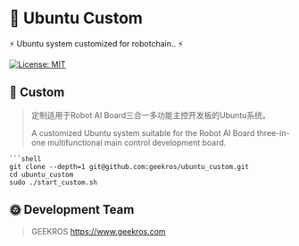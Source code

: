# 🤖 Ubuntu Custom

⚡ Ubuntu system customized for robotchain.. ⚡

[![License: MIT](https://img.shields.io/badge/License-MIT-yellow.svg)](https://opensource.org/licenses/MIT)

## 📖 Custom

> 定制适用于Robot AI Board三合一多功能主控开发板的Ubuntu系统。
> 
> A customized Ubuntu system suitable for the Robot AI Board three-in-one multifunctional main control development board.

```shell
```shell
git clone --depth=1 git@github.com:geekros/ubuntu_custom.git
cd ubuntu_custom
sudo ./start_custom.sh
```

## 🌞 Development Team

> GEEKROS
> https://www.geekros.com